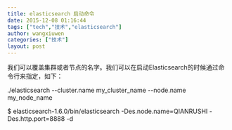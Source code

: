 ```yaml
---
title: elasticsearch 启动命令
date: 2015-12-08 01:16:44
tags: ["tech","技术","elasticsearch"]
author: wangxiuwen
categories: ["技术"]
layout: post
---
```


我们可以覆盖集群或者节点的名字。我们可以在启动Elasticsearch的时候通过命令行来指定，如下：

  ./elasticsearch --cluster.name my_cluster_name --node.name my_node_name


$ elasticsearch-1.6.0/bin/elasticsearch -Des.node.name=QIANRUSHI -Des.http.port=8888 -d  

        
      
